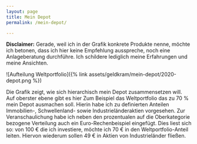 ```yaml
---
layout: page
title: Mein Depot
permalink: /mein-depot/

---
```




**Disclaimer:** Gerade, weil ich in der Grafik konkrete Produkte nenne, möchte ich betonen, dass ich hier keine Empfehlung ausspreche, noch eine Anlageberatung durchführe. Ich schildere lediglich meine Erfahrungen und meine Ansichten.

![Aufteilung Weltportfolio]({% link assets/geldkram/mein-depot/2020-depot.png %})

Die Grafik zeigt, wie sich hierarchisch mein Depot zusammensetzen will. Auf oberster ebene gibt es hier Zum Beispiel das Weltportfolio das zu 70 % mein Depot ausmachen soll. Hierin habe ich zu definierten Anteilen Immobilien-, Schwellenland- sowie Industrieländeraktien vorgesehen. Zur Veranschaulichung habe ich neben den prozentualen auf die Oberkategorie bezogene Verteilung auch ein Euro-Rechenbeispiel eingefügt. Dies liest sich so: von 100 € die ich investiere, möchte ich 70 € in den Weltportfolio-Anteil leiten. Hiervon wiederum sollen 49 € in Aktien von Industrieländer fließen.



